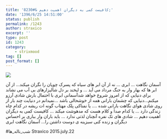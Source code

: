 ```yaml
---
title: 'کافیست کمی به دیگران اهمیت دهیم &#8230;'
date: '1396/6/25 14:51:00'
status: publish
permalink: /1243
author: straxico
excerpt: ''
type: post
id: 1243
category:
    - strixmood
tag: []
post_format: []
---
```

![](../../uploads/2015/08/11326460_1614170168865321_1228321078_n.jpg)

آسمان نگاهت … ابری … نه از آن ابر های سیاه که پسرک چوپان را نگران میکند… از آن ابر ها که بهار وار به جنگ مرداد می آید … و لبخند بر دل شالیزارهای بی آب می نشاند برای دنیایی که از امروز شروع خواهد شدآسمانی ابری با احتمال بارش شادی آرزو میکنم…دنیایی که چشمان بارانی همه از خوشحالی باشد …نمیدانم در دنیایت چند بار از روی شادی هوای نگاهت بارانی شده …. یا نمناکی پلک مهتاب گونه ات ریشه در کدام چاه زندگی دارد … یا کدام صدا و کلام هست که مدهوشت میکند … کافیست کمی به دیگران اهمیت دهیم … شادی های تک نفره آنچنان لذتی ندارد … باید باران وار بباری بر احساس دیگران و زنده کنی سبزینه ی دوست داشتن را… آسمان نگاهت ابری

\#شب\_ناله\_ها Straxico 2015.july.22